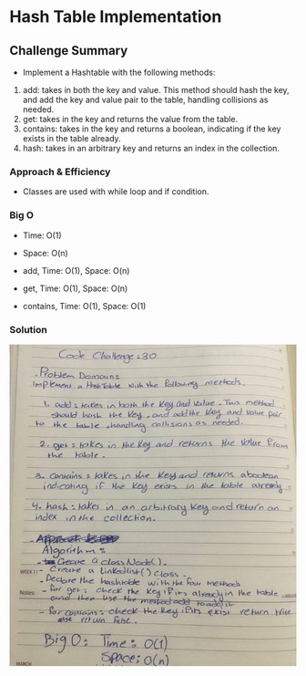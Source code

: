 # Hash Table Implementation

## Challenge Summary
- Implement a Hashtable with the following methods:
1. add: takes in both the key and value. This method should hash the key, and add the key and value pair to the table, handling collisions as needed.
2. get: takes in the key and returns the value from the table.
3. contains: takes in the key and returns a boolean, indicating if the key exists in the table already.
4. hash: takes in an arbitrary key and returns an index in the collection.

### Approach & Efficiency
- Classes are used with while loop and if condition.

### Big O
- Time: O(1) 
- Space: O(n)

- add, Time: O(1), Space: O(n)
- get, Time: O(1), Space: O(n)
- contains, Time: O(1), Space: O(1) 

### Solution
![](https://github.com/AhlamAlefishat-401-advanced-javascript/data-structures-and-algorithms/blob/master/assets/hashtable.jpg)
